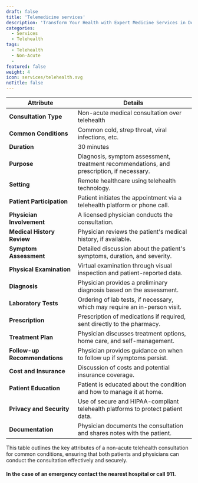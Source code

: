 ```yaml
---
draft: false
title: 'Telemedicine services'
description: 'Transform Your Health with Expert Medicine Services in Downtown Chicago'
categories:
  - Services
  - Telehealth
tags:
  - Telehealth
  - Non-Acute
  - 
featured: false
weight: 4
icon: services/telehealth.svg
noTitle: false
---
```

| Attribute                      | Details                                                                                                                                      |
|--------------------------------|----------------------------------------------------------------------------------------------------------------------------------------------|
| **Consultation Type**          | Non-acute medical consultation over telehealth                                |
| **Common Conditions**          | Common cold, strep throat, viral infections, etc.                             |
| **Duration**                   | 30 minutes                                                             |
| **Purpose**                    | Diagnosis, symptom assessment, treatment recommendations, and prescription, if necessary. |
| **Setting**                    | Remote healthcare using telehealth technology.                               |
| **Patient Participation**      | Patient initiates the appointment via a telehealth platform or phone call.  |
| **Physician Involvement**      | A licensed physician conducts the consultation.                              |
| **Medical History Review**     | Physician reviews the patient's medical history, if available.              |
| **Symptom Assessment**         | Detailed discussion about the patient's symptoms, duration, and severity.    |
| **Physical Examination**       | Virtual examination through visual inspection and patient-reported data.    |
| **Diagnosis**                  | Physician provides a preliminary diagnosis based on the assessment.         |
| **Laboratory Tests**           | Ordering of lab tests, if necessary, which may require an in-person visit.  |
| **Prescription**               | Prescription of medications if required, sent directly to the pharmacy.     |
| **Treatment Plan**             | Physician discusses treatment options, home care, and self-management.       |
| **Follow-up Recommendations**   | Physician provides guidance on when to follow up if symptoms persist.       |
| **Cost and Insurance**         | Discussion of costs and potential insurance coverage.                        |
| **Patient Education**          | Patient is educated about the condition and how to manage it at home.       |
| **Privacy and Security**       | Use of secure and HIPAA-compliant telehealth platforms to protect patient data. |
| **Documentation**              | Physician documents the consultation and shares notes with the patient.    |

This table outlines the key attributes of a non-acute telehealth consultation for common conditions, ensuring that both patients and physicians can conduct the consultation effectively and securely. 
#### In the case of an emergency contact the nearest hospital or call 911.